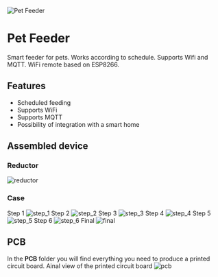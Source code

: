 ![Pet Feeder](docs/intro.png)

# Pet Feeder

Smart feeder for pets. Works according to schedule. Supports Wifi and MQTT. WiFi remote based on ESP8266.

## Features
- Scheduled feeding
- Supports WiFi
- Supports MQTT
- Possibility of integration with a smart home

## Assembled device

### Reductor
![reductor](docs/reductor.png)

### Case
Step 1
![step_1](docs/step_1.png)
Step 2
![step_2](docs/step_2.png)
Step 3
![step_3](docs/step_3.png)
Step 4
![step_4](docs/step_4.png)
Step 5
![step_5](docs/step_5.png)
Step 6
![step_6](docs/step_6.png)
Final
![final](docs/final.PNG)

## PCB

In the **PCB** folder you will find everything you need to produce a printed circuit board.
Аinal view of the printed circuit board
![pcb](docs/Feeder_PCB_3D.png)